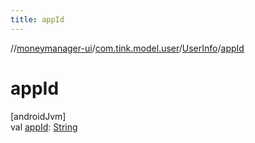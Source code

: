 ```yaml
---
title: appId
---
```

//[moneymanager-ui](../../../index.html)/[com.tink.model.user](../index.html)/[UserInfo](index.html)/[appId](app-id.html)



# appId



[androidJvm]\
val [appId](app-id.html): [String](https://kotlinlang.org/api/latest/jvm/stdlib/kotlin/-string/index.html)




